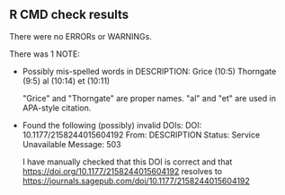 ## R CMD check results
There were no ERRORs or WARNINGs. 

There was 1 NOTE:

* Possibly mis-spelled words in DESCRIPTION:
    Grice (10:5)
    Thorngate (9:5)
    al (10:14)
    et (10:11)
    
    "Grice" and "Thorngate" are proper names. 
    "al" and "et" are used in APA-style citation.

* Found the following (possibly) invalid DOIs:
    DOI: 10.1177/2158244015604192
    From: DESCRIPTION
    Status: Service Unavailable
    Message: 503
    
    I have manually checked that this DOI is correct and that 
    https://doi.org/10.1177/2158244015604192 resolves to 
    https://journals.sagepub.com/doi/10.1177/2158244015604192

